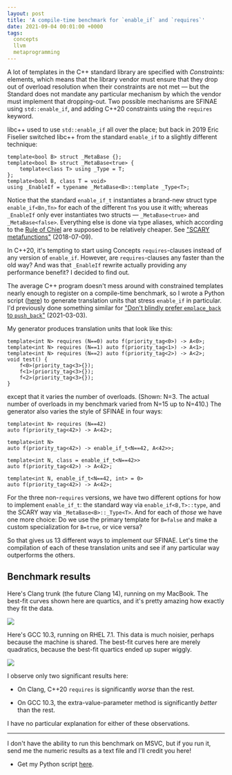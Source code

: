 ```yaml
---
layout: post
title: 'A compile-time benchmark for `enable_if` and `requires`'
date: 2021-09-04 00:01:00 +0000
tags:
  concepts
  llvm
  metaprogramming
---
```


A lot of templates in the C++ standard library are specified with _Constraints:_ elements,
which means that the library vendor must ensure that they drop out of overload resolution
when their constraints are not met — but the Standard does not mandate any particular
mechanism by which the vendor must implement that dropping-out. Two possible mechanisms are
SFINAE using `std::enable_if`, and adding C++20 constraints using the `requires` keyword.

libc++ used to use `std::enable_if` all over the place; but back in 2019 Eric Fiselier
switched libc++ from the standard `enable_if` to a slightly different technique:

    template<bool B> struct _MetaBase {};
    template<bool B> struct _MetaBase<true> {
        template<class T> using _Type = T;
    };
    template<bool B, class T = void>
    using _EnableIf = typename _MetaBase<B>::template _Type<T>;

Notice that the standard `enable_if_t` instantiates a brand-new struct type `enable_if<Bn,Tn>`
for each of the different `Tn`s you use it with; whereas `_EnableIf` only ever instantiates
two structs — `_MetaBase<true>` and `_MetaBase<false>`. Everything else is done via type aliases,
which according to the
[Rule of Chiel](https://www.reddit.com/r/cpp/comments/6gur2x/the_rule_of_chiel_aka_compiletime_cost_of/)
are supposed to be relatively cheaper.
See ["SCARY metafunctions"](/blog/2018/07/09/scary-metafunctions/) (2018-07-09).

In C++20, it's tempting to start using Concepts `requires`-clauses instead of
any version of `enable_if`. However, are `requires`-clauses any faster than the old way?
And was that `_EnableIf` rewrite actually providing any performance benefit? I decided to find out.

The average C++ program doesn't mess around with constrained templates nearly enough to register
on a compile-time benchmark, so I wrote a Python script ([here](/blog/code/2021-09-04-benchmark.py))
to generate translation units that stress `enable_if` in particular. I'd previously done something
similar for ["Don't blindly prefer `emplace_back` to `push_back`"](/blog/2021/03/03/push-back-emplace-back/#the-benchmark-program)
(2021-03-03).

My generator produces translation units that look like this:

    template<int N> requires (N==0) auto f(priority_tag<0>) -> A<0>;
    template<int N> requires (N==1) auto f(priority_tag<1>) -> A<1>;
    template<int N> requires (N==2) auto f(priority_tag<2>) -> A<2>;
    void test() {
        f<0>(priority_tag<3>{});
        f<1>(priority_tag<3>{});
        f<2>(priority_tag<3>{});
    }

except that it varies the number of overloads. (Shown: N=3. The actual number of overloads
in my benchmark varied from N=15 up to N=410.) The generator also varies the style of
SFINAE in four ways:

    template<int N> requires (N==42)
    auto f(priority_tag<42>) -> A<42>;

    template<int N>
    auto f(priority_tag<42>) -> enable_if_t<N==42, A<42>>;

    template<int N, class = enable_if_t<N==42>>
    auto f(priority_tag<42>) -> A<42>;

    template<int N, enable_if_t<N==42, int> = 0>
    auto f(priority_tag<42>) -> A<42>;

For the three non-`requires` versions, we have two different options for how to
implement `enable_if_t`: the standard way via `enable_if<B,T>::type`,
and the SCARY way via `_MetaBase<B>::_Type<T>`. And for each of _those_ we
have one more choice: Do we use the primary template for `B=false`
and make a custom specialization for `B=true`, or vice versa?

So that gives us 13 different ways to implement our SFINAE. Let's time the
compilation of each of these translation units and see if any particular way
outperforms the others.

## Benchmark results

Here's Clang trunk (the future Clang 14), running on my MacBook. The best-fit
curves shown here are quartics, and it's pretty amazing how exactly they fit the data.

![](/blog/images/2021-09-04-clang-results.png)

Here's GCC 10.3, running on RHEL 7.1. This data is much noisier, perhaps because the
machine is shared. The best-fit curves here are merely quadratics, because the best-fit
quartics ended up super wiggly.

![](/blog/images/2021-09-04-gcc10-results.png)

I observe only two significant results here:

* On Clang, C++20 `requires` is significantly _worse_ than the rest.

* On GCC 10.3, the extra-value-parameter method is significantly _better_ than the rest.

I have no particular explanation for either of these observations.

----

I don't have the ability to run this benchmark on MSVC, but if you run it,
send me the numeric results as a text file and I'll credit you here!

* Get my Python script [here](/blog/code/2021-09-04-benchmark.py).
